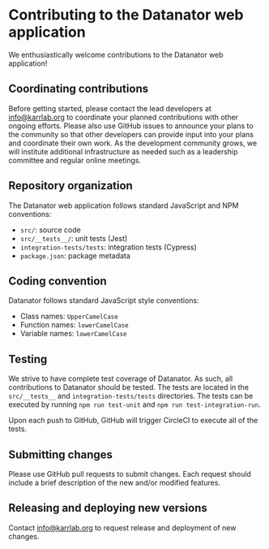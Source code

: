 # Contributing to the Datanator web application

We enthusiastically welcome contributions to the Datanator web application!

## Coordinating contributions

Before getting started, please contact the lead developers at [info@karrlab.org](mailto:info@karrlab.org) to coordinate your planned contributions with other ongoing efforts. Please also use GitHub issues to announce your plans to the community so that other developers can provide input into your plans and coordinate their own work. As the development community grows, we will institute additional infrastructure as needed such as a leadership committee and regular online meetings.

## Repository organization

The Datanator web application follows standard JavaScript and NPM conventions:

* `src/`: source code
* `src/__tests__/`: unit tests (Jest)
* `integration-tests/tests`: integration tests (Cypress)
* `package.json`: package metadata

## Coding convention

Datanator follows standard JavaScript style conventions:

* Class names: `UpperCamelCase`
* Function names: `lowerCamelCase`
* Variable names: `lowerCamelCase`

## Testing

We strive to have complete test coverage of Datanator. As such, all contributions to Datanator should be tested. The tests are located in the `src/__tests__` and `integration-tests/tests` directories. The tests can be executed by running `npm run test-unit` and `npm run test-integration-run`.

Upon each push to GitHub, GitHub will trigger CircleCI to execute all of the tests.

## Submitting changes

Please use GitHub pull requests to submit changes. Each request should include a brief description of the new and/or modified features.

## Releasing and deploying new versions

Contact [info@karrlab.org](mailto:info@karrlab.org) to request release and deployment of new changes. 
